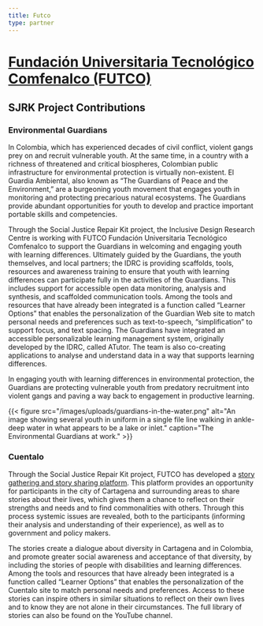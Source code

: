 ```yaml
---
title: Futco
type: partner
---
```

# [Fundaci&oacute;n Universitaria Tecnol&oacute;gico Comfenalco (FUTCO)](http://tecnologicocomfenalco.edu.co/)

## SJRK Project Contributions

### Environmental Guardians

In Colombia, which has experienced decades of civil conflict, violent gangs prey on and recruit vulnerable youth.  At the same time, in a country with a richness of threatened and critical biospheres, Colombian public infrastructure for environmental protection is virtually non-existent. El Guardia Ambiental, also known as “The Guardians of Peace and the Environment,” are a burgeoning youth movement that engages youth in monitoring and protecting precarious natural ecosystems. The Guardians provide abundant opportunities for youth to develop and practice important portable skills and competencies.

Through the Social Justice Repair Kit project, the Inclusive Design Research Centre is working with FUTCO Fundación Universitaria Tecnológico Comfenalco to support the Guardians in welcoming and engaging youth with learning differences. Ultimately guided by the Guardians, the youth themselves, and local partners; the IDRC is providing scaffolds, tools, resources and awareness training to ensure that youth with learning differences can participate fully in the activities of the Guardians. This includes support for accessible open data monitoring, analysis and synthesis, and scaffolded communication tools. Among the tools and resources that have already been integrated is a function called “Learner Options” that enables the personalization of the Guardian Web site to match personal needs and preferences such as text-to-speech, “simplification” to support focus, and text spacing. The Guardians have integrated an accessible personalizable learning management system, originally developed by the IDRC, called ATutor. The team is also co-creating applications to analyse and understand data in a way that supports learning differences.

In engaging youth with learning differences in environmental protection, the Guardians are protecting vulnerable youth from predatory recruitment into violent gangs and paving a way back to engagement in productive learning.

{{< figure src="/images/uploads/guardians-in-the-water.png" alt="An image showing several youth in uniform in a single file line walking in ankle-deep water in what appears to be a lake or inlet." caption="The Environmental Guardians at work." >}}

### Cuentalo

Through the Social Justice Repair Kit project, FUTCO has developed a [story gathering and story sharing platform](http://cuentalo.org/). This platform provides an opportunity for participants in the city of Cartagena and surrounding areas to share stories about their lives, which gives them a chance to reflect on their strengths and needs and to find commonalities with others. Through this process systemic issues are revealed, both to the participants (informing their analysis and understanding of their experience), as well as to government and policy makers.

The stories create a dialogue about diversity in Cartagena and in Colombia, and promote greater social awareness and acceptance of that diversity, by including the stories of people with disabilities and learning differences. Among the tools and resources that have already been integrated is a function called “Learner Options” that enables the personalization of the Cuentalo site to match personal needs and preferences. Access to these stories can inspire others in similar situations to reflect on their own lives and to know they are not alone in their circumstances. The full library of stories can also be found on the YouTube channel.
